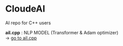 # CloudeAI
AI repo for C++ users

**ail.cpp** : NLP MODEL (Transformer & Adam optimizer)  
-> [go to ail.cpp](ali.cpp)
